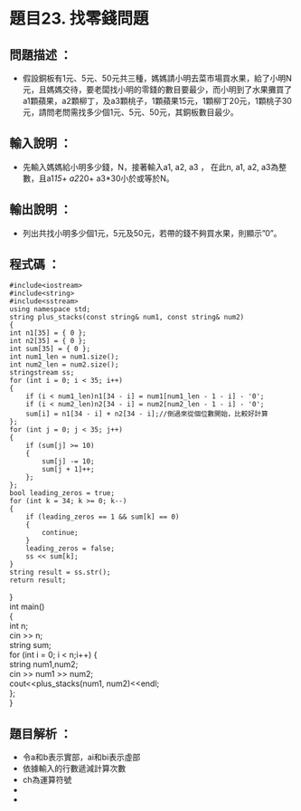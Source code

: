 # 題目23. 找零錢問題

## 問題描述 ：

* 假設銅板有1元、5元、50元共三種，媽媽請小明去菜市場買水果，給了小明N元，且媽媽交待，要老闆找小明的零錢的數目要最少，而小明到了水果攤買了a1顆蘋果，a2顆柳丁，及a3顆桃子，1顆蘋果15元，1顆柳丁20元，1顆桃子30元，請問老問需找多少個1元、5元、50元，其銅板數目最少。

## 輸入說明 ：

* 先輸入媽媽給小明多少錢，N，接著輸入a1, a2, a3 ， 在此n, a1, a2, a3為整數，且a1*15+ a2*20+ a3*30小於或等於N。
## 輸出說明 ：

* 列出共找小明多少個1元，5元及50元，若帶的錢不夠買水果，則顯示”0”。

## 程式碼 ：


    #include<iostream>    
    #include<string>    
    #include<sstream>     
    using namespace std;     
    string plus_stacks(const string& num1, const string& num2) 
    {
    int n1[35] = { 0 };    
    int n2[35] = { 0 };    
    int sum[35] = { 0 };
    int num1_len = num1.size();    
    int num2_len = num2.size();    
    stringstream ss;     
    for (int i = 0; i < 35; i++) 
    {    
        if (i < num1_len)n1[34 - i] = num1[num1_len - 1 - i] - '0'; 
        if (i < num2_len)n2[34 - i] = num2[num2_len - 1 - i] - '0';    
        sum[i] = n1[34 - i] + n2[34 - i];//倒過來從個位數開始，比較好計算    
    };     
    for (int j = 0; j < 35; j++)
    {   
        if (sum[j] >= 10) 
        {  
            sum[j] -= 10;  
            sum[j + 1]++;
        };    
    };    
    bool leading_zeros = true;
    for (int k = 34; k >= 0; k--) 
    {  
        if (leading_zeros == 1 && sum[k] == 0) 
        {    
            continue;
        }    
        leading_zeros = false;
        ss << sum[k];
    }    
    string result = ss.str();   
    return result;    
}    
int main()    
{    
    int n;    
    cin >> n;    
    string sum;    
    for (int i = 0; i < n;i++) 
    {    
        string num1,num2;    
        cin >> num1 >> num2;    
        cout<<plus_stacks(num1, num2)<<endl;           
    };    
}  


## 題目解析 ：

*  令a和b表示實部，ai和bi表示虛部
*  依據輸入的行數遞減計算次數
*  ch為運算符號 
*  
*  
